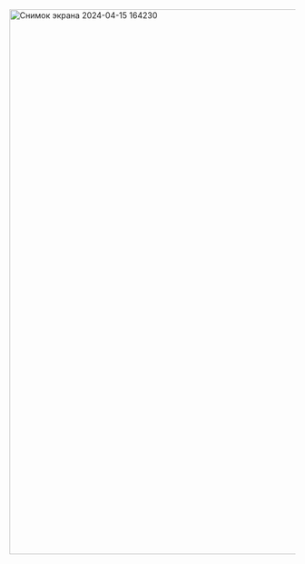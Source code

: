 <img width="960" alt="Снимок экрана 2024-04-15 164230" src="https://github.com/Bibolat2005/Web-Dev/assets/122878046/0c8ab7eb-0a07-4ecc-add3-a21052612cf6">
